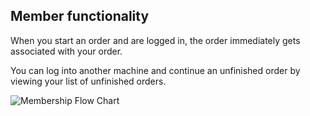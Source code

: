 ## Member functionality
When you start an order and are logged in, the order immediately gets associated with your order.

You can log into another machine and continue an unfinished order by viewing your list of unfinished orders.


![Membership Flow Chart](\_images\membership-flow-chart.jpg)